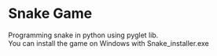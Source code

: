 # Snake Game
Programming snake in python using pyglet lib.  
You can install the game on Windows with Snake_installer.exe

